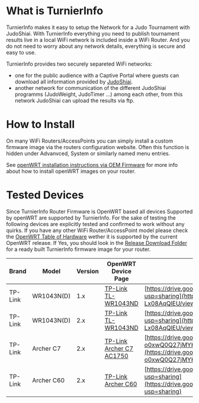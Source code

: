 # What is TurnierInfo
TurnierInfo makes it easy to setup the Network for a Judo Tournament with JudoShiai. With TurnierInfo everything you need to publish tournament results live in a local WiFi network is included inside a WiFi Router. And you do not need to worry about any network details, everything is secure and easy to use.

TurnierInfo provides two securely separeted WiFi networks:

* one for the public audience with a Captive Portal where guests can download all information provided by [JudoShiai](http://www.judoshiai.fi/index-en.php).
* another network for communication of the different JudoShiai programms (JudoWeight, JudoTimer ...) among each other, from this network JudoShiai can upload the results via ftp.

# How to Install
On many WiFi Routers/AccessPoints you can simply install a custom firmware image via the routers configuration website. Often this function is hidden under Advanvced, System or similarly named menu entries.

See [openWRT installation instructions via OEM Firmware](https://openwrt.org/docs/guide-user/installation/generic.flashing#method_1via_oem_firmware) for more info about how to install openWRT images on your router.

# Tested Devices
Since TurnierInfo Router Firmware is OpenWRT based all devices Supported by openWRT are supported by TurnierInfo. For the sake of testing the following devices are explicitly tested and confirmed to work without any quirks. If you have any other WiFi Router/AccessPoint model please check the [OpenWRT Table of Hardware](https://openwrt.org/toh/start?dataflt%5B0%5D=supported%20current%20rel_%3D18.06.1) wether it is supported by the current OpenWRT release. If Yes, you should look in the [Release Download Folder](https://drive.google.com/drive/folders/1wYkKo8YWp7PzV1h_YngpsM0xW7-nsOsU?usp=sharing) for a ready built TurnierInfo firmware image for your router.

Brand | Model | Version | OpenWRT Device Page | TurnierInfo Firmware Image
--- | --- | --- | --- | ---
TP-Link | WR1043N(D) | 1.x | [TP-Link TL-WR1043ND](https://openwrt.org/toh/tp-link/tl-wr1043nd) | [https://drive.google.com/file/d/1Ub9yEyrrYBdpsLnabhPn2-Lx08AqQlEU/view?usp=sharing](https://drive.google.com/file/d/1Ub9yEyrrYBdpsLnabhPn2-Lx08AqQlEU/view?usp=sharing)
TP-Link | WR1043N(D) | 2.x | [TP-Link TL-WR1043ND](https://openwrt.org/toh/tp-link/tl-wr1043nd) | [https://drive.google.com/file/d/1Ub9yEyrrYBdpsLnabhPn2-Lx08AqQlEU/view?usp=sharing](https://drive.google.com/file/d/1Ub9yEyrrYBdpsLnabhPn2-Lx08AqQlEU/view?usp=sharing)
TP-Link | Archer C7 | 2.x | [TP-Link Archer C7 AC1750](https://openwrt.org/toh/tp-link/archer-c7-1750) | [https://drive.google.com/file/d/1a4ZZ-o0xwQ0Q27jMYKNapmXKgTZeBoi_/view?usp=sharing](https://drive.google.com/file/d/1a4ZZ-o0xwQ0Q27jMYKNapmXKgTZeBoi_/view?usp=sharing)
TP-Link | Archer C60 | 2.x | [TP-Link Archer C60](https://openwrt.org/toh/hwdata/tp-link/tp-link_archer_c60_v2) | [https://drive.google.com/file/d/1OXyMqSw7qBxpnMvth10IgeoLkDxmN4pJ/view?usp=sharing](https://drive.google.com/file/d/1OXyMqSw7qBxpnMvth10IgeoLkDxmN4pJ/view?usp=sharing)

